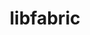 ---
title: "libfabric"
layout: cache
categories: [package, v0.19]
meta: {"versions": ["1.16.1"], "compilers": ["gcc@=11.1.0", "gcc@=7.3.1", "gcc@=7.5.0", "gcc@=8.4.0", "oneapi@=2022.1.0"], "oss": ["amzn2", "ubuntu18.04", "ubuntu20.04"], "platforms": ["linux"], "targets": ["aarch64", "neoverse_n1", "x86_64", "x86_64_v3"], "stacks": ["aws-ahug", "aws-ahug-aarch64", "aws-isc", "aws-isc-aarch64", "build_systems", "data-vis-sdk", "e4s", "e4s-oneapi", "tutorial"], "num_specs": 14, "num_specs_by_stack": {"aws-isc-aarch64": 4, "aws-ahug-aarch64": 4, "aws-isc": 2, "aws-ahug": 2, "data-vis-sdk": 1, "build_systems": 1, "tutorial": 2, "e4s": 1, "e4s-oneapi": 1}}
spec_details: [{"hash": "ii3uvo2ie6zooibatqu6s2busuakkzig", "compiler": "gcc@=7.3.1", "versions": ["1.16.1"], "os": "amzn2", "platform": "linux", "target": "aarch64", "variants": ["build_system=autotools", "~debug", "fabrics=efa,mrail,rxd,rxm,shm,sockets,tcp,udp,verbs", "~kdreg"], "stacks": ["aws-isc-aarch64", "aws-ahug-aarch64"], "size": "-", "tarball": "https://binaries.spack.io/releases/v0.19/build_cache/linux-amzn2-aarch64/gcc-7.3.1/libfabric-1.16.1/linux-amzn2-aarch64-gcc-7.3.1-libfabric-1.16.1-ii3uvo2ie6zooibatqu6s2busuakkzig.spack"}, {"hash": "ngtfq7f2t5j6k4daeq6h2g2vxuzu6fvn", "compiler": "gcc@=7.3.1", "versions": ["1.16.1"], "os": "amzn2", "platform": "linux", "target": "aarch64", "variants": ["build_system=autotools", "~debug", "fabrics=efa,mrail,rxd,rxm,shm,sockets,tcp,udp,verbs", "~kdreg"], "stacks": ["aws-isc-aarch64"], "size": "-", "tarball": "https://binaries.spack.io/releases/v0.19/build_cache/linux-amzn2-aarch64/gcc-7.3.1/libfabric-1.16.1/linux-amzn2-aarch64-gcc-7.3.1-libfabric-1.16.1-ngtfq7f2t5j6k4daeq6h2g2vxuzu6fvn.spack"}, {"hash": "vpw2scqcjsh5umjjbc2gvutksh5u4rn6", "compiler": "gcc@=7.3.1", "versions": ["1.16.1"], "os": "amzn2", "platform": "linux", "target": "aarch64", "variants": ["build_system=autotools", "~debug", "fabrics=efa,mrail,rxd,rxm,shm,sockets,tcp,udp,verbs", "~kdreg"], "stacks": ["aws-ahug-aarch64"], "size": "-", "tarball": "https://binaries.spack.io/releases/v0.19/build_cache/linux-amzn2-aarch64/gcc-7.3.1/libfabric-1.16.1/linux-amzn2-aarch64-gcc-7.3.1-libfabric-1.16.1-vpw2scqcjsh5umjjbc2gvutksh5u4rn6.spack"}, {"hash": "dzmh7v5uivxott256f2r36y5ways3slg", "compiler": "gcc@=7.3.1", "versions": ["1.16.1"], "os": "amzn2", "platform": "linux", "target": "neoverse_n1", "variants": ["build_system=autotools", "~debug", "fabrics=efa,mrail,rxd,rxm,shm,sockets,tcp,udp,verbs", "~kdreg"], "stacks": ["aws-isc-aarch64"], "size": "-", "tarball": "https://binaries.spack.io/releases/v0.19/build_cache/linux-amzn2-neoverse_n1/gcc-7.3.1/libfabric-1.16.1/linux-amzn2-neoverse_n1-gcc-7.3.1-libfabric-1.16.1-dzmh7v5uivxott256f2r36y5ways3slg.spack"}, {"hash": "rgb2xt6shpjoyjrfsuj2fjyownonpdrn", "compiler": "gcc@=7.3.1", "versions": ["1.16.1"], "os": "amzn2", "platform": "linux", "target": "neoverse_n1", "variants": ["build_system=autotools", "~debug", "fabrics=efa,mrail,rxd,rxm,shm,sockets,tcp,udp,verbs", "~kdreg"], "stacks": ["aws-isc-aarch64", "aws-ahug-aarch64"], "size": "-", "tarball": "https://binaries.spack.io/releases/v0.19/build_cache/linux-amzn2-neoverse_n1/gcc-7.3.1/libfabric-1.16.1/linux-amzn2-neoverse_n1-gcc-7.3.1-libfabric-1.16.1-rgb2xt6shpjoyjrfsuj2fjyownonpdrn.spack"}, {"hash": "75utud3ft6yroqkwjr7x76kdpvexupph", "compiler": "gcc@=7.3.1", "versions": ["1.16.1"], "os": "amzn2", "platform": "linux", "target": "neoverse_n1", "variants": ["build_system=autotools", "~debug", "fabrics=efa,mrail,rxd,rxm,shm,sockets,tcp,udp,verbs", "~kdreg"], "stacks": ["aws-ahug-aarch64"], "size": "-", "tarball": "https://binaries.spack.io/releases/v0.19/build_cache/linux-amzn2-neoverse_n1/gcc-7.3.1/libfabric-1.16.1/linux-amzn2-neoverse_n1-gcc-7.3.1-libfabric-1.16.1-75utud3ft6yroqkwjr7x76kdpvexupph.spack"}, {"hash": "radk7rmb577qwhrbxmm4zuyjwk7kmyjs", "compiler": "gcc@=7.3.1", "versions": ["1.16.1"], "os": "amzn2", "platform": "linux", "target": "x86_64_v3", "variants": ["build_system=autotools", "~debug", "fabrics=efa,mrail,rxd,rxm,shm,sockets,tcp,udp,verbs", "~kdreg"], "stacks": ["aws-isc", "aws-ahug"], "size": "-", "tarball": "https://binaries.spack.io/releases/v0.19/build_cache/linux-amzn2-x86_64_v3/gcc-7.3.1/libfabric-1.16.1/linux-amzn2-x86_64_v3-gcc-7.3.1-libfabric-1.16.1-radk7rmb577qwhrbxmm4zuyjwk7kmyjs.spack"}, {"hash": "7ys7rbrme3aj4zyxhnfj7a7cyhpx3kep", "compiler": "gcc@=7.3.1", "versions": ["1.16.1"], "os": "amzn2", "platform": "linux", "target": "x86_64_v3", "variants": ["build_system=autotools", "~debug", "fabrics=efa,mrail,rxd,rxm,shm,sockets,tcp,udp,verbs", "~kdreg"], "stacks": ["aws-isc"], "size": "-", "tarball": "https://binaries.spack.io/releases/v0.19/build_cache/linux-amzn2-x86_64_v3/gcc-7.3.1/libfabric-1.16.1/linux-amzn2-x86_64_v3-gcc-7.3.1-libfabric-1.16.1-7ys7rbrme3aj4zyxhnfj7a7cyhpx3kep.spack"}, {"hash": "4wxowhvokhlpfhepygjlz5mjbkqel3rt", "compiler": "gcc@=7.3.1", "versions": ["1.16.1"], "os": "amzn2", "platform": "linux", "target": "x86_64_v3", "variants": ["build_system=autotools", "~debug", "fabrics=efa,mrail,rxd,rxm,shm,sockets,tcp,udp,verbs", "~kdreg"], "stacks": ["aws-ahug"], "size": "-", "tarball": "https://binaries.spack.io/releases/v0.19/build_cache/linux-amzn2-x86_64_v3/gcc-7.3.1/libfabric-1.16.1/linux-amzn2-x86_64_v3-gcc-7.3.1-libfabric-1.16.1-4wxowhvokhlpfhepygjlz5mjbkqel3rt.spack"}, {"hash": "c4fi6c6m555bf7sfgzxe26wankione7g", "compiler": "gcc@=7.5.0", "versions": ["1.16.1"], "os": "ubuntu18.04", "platform": "linux", "target": "x86_64", "variants": ["build_system=autotools", "~debug", "fabrics=rxm,sockets,tcp,udp", "~kdreg"], "stacks": ["data-vis-sdk"], "size": "-", "tarball": "https://binaries.spack.io/releases/v0.19/build_cache/linux-ubuntu18.04-x86_64/gcc-7.5.0/libfabric-1.16.1/linux-ubuntu18.04-x86_64-gcc-7.5.0-libfabric-1.16.1-c4fi6c6m555bf7sfgzxe26wankione7g.spack"}, {"hash": "u2kjaxdisx652qhefe2ibofiewkdgstr", "compiler": "gcc@=7.5.0", "versions": ["1.16.1"], "os": "ubuntu18.04", "platform": "linux", "target": "x86_64", "variants": ["build_system=autotools", "~debug", "fabrics=sockets,tcp,udp", "~kdreg"], "stacks": ["build_systems", "tutorial"], "size": "-", "tarball": "https://binaries.spack.io/releases/v0.19/build_cache/linux-ubuntu18.04-x86_64/gcc-7.5.0/libfabric-1.16.1/linux-ubuntu18.04-x86_64-gcc-7.5.0-libfabric-1.16.1-u2kjaxdisx652qhefe2ibofiewkdgstr.spack"}, {"hash": "zmoqcfmoxi6lepi6xcktjka2mmqmttj2", "compiler": "gcc@=8.4.0", "versions": ["1.16.1"], "os": "ubuntu18.04", "platform": "linux", "target": "x86_64", "variants": ["build_system=autotools", "~debug", "fabrics=sockets,tcp,udp", "~kdreg"], "stacks": ["tutorial"], "size": "-", "tarball": "https://binaries.spack.io/releases/v0.19/build_cache/linux-ubuntu18.04-x86_64/gcc-8.4.0/libfabric-1.16.1/linux-ubuntu18.04-x86_64-gcc-8.4.0-libfabric-1.16.1-zmoqcfmoxi6lepi6xcktjka2mmqmttj2.spack"}, {"hash": "xxw6d3nv3iqddilmb7unu5pnxrzq3e5k", "compiler": "gcc@=11.1.0", "versions": ["1.16.1"], "os": "ubuntu20.04", "platform": "linux", "target": "x86_64", "variants": ["build_system=autotools", "~debug", "fabrics=rxm,sockets,tcp,udp", "~kdreg"], "stacks": ["e4s"], "size": "-", "tarball": "https://binaries.spack.io/releases/v0.19/build_cache/linux-ubuntu20.04-x86_64/gcc-11.1.0/libfabric-1.16.1/linux-ubuntu20.04-x86_64-gcc-11.1.0-libfabric-1.16.1-xxw6d3nv3iqddilmb7unu5pnxrzq3e5k.spack"}, {"hash": "punlsaz6p7uhz3oh6hveiwumspg734eb", "compiler": "oneapi@=2022.1.0", "versions": ["1.16.1"], "os": "ubuntu20.04", "platform": "linux", "target": "x86_64", "variants": ["build_system=autotools", "~debug", "fabrics=rxm,sockets,tcp,udp", "~kdreg"], "stacks": ["e4s-oneapi"], "size": "-", "tarball": "https://binaries.spack.io/releases/v0.19/build_cache/linux-ubuntu20.04-x86_64/oneapi-2022.1.0/libfabric-1.16.1/linux-ubuntu20.04-x86_64-oneapi-2022.1.0-libfabric-1.16.1-punlsaz6p7uhz3oh6hveiwumspg734eb.spack"}]
---